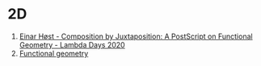# 2D

1. [Einar Høst - Composition by Juxtaposition: A PostScript on Functional Geometry - Lambda Days 2020](https://www.youtube.com/watch?v=GvTh0MmVPQI)
1. [Functional geometry](https://dl.acm.org/doi/10.1145/800068.802148)

